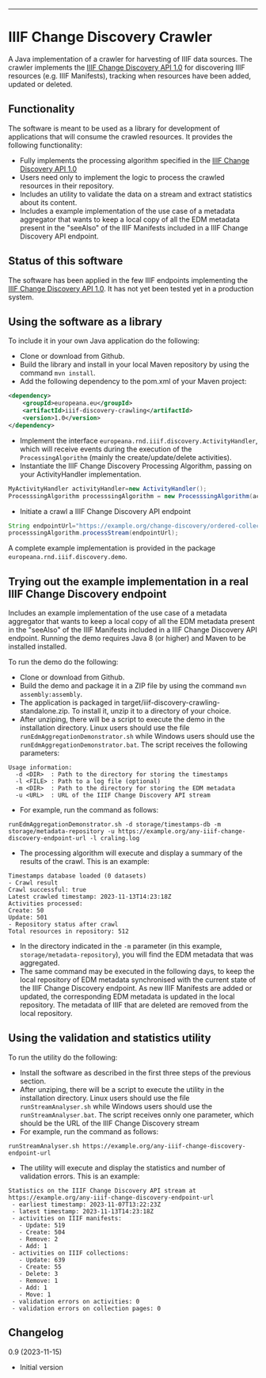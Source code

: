 ---

# IIIF Change Discovery Crawler

A Java implementation of a crawler for harvesting of IIIF data sources. The crawler implements the <a href="https://iiif.io/api/discovery/1.0/">IIIF Change Discovery API 1.0</a> for discovering IIIF resources (e.g. IIIF Manifests), tracking when resources have been added, updated or deleted.

## Functionality

The software is meant to be used as a library for development of applications that will consume the crawled resources. It provides the following functionality:

- Fully implements the processing algorithm specified in the  <a href="https://iiif.io/api/discovery/1.0/">IIIF Change Discovery API 1.0</a>
- Users need only to implement the logic to process the crawled resources in their repository.
- Includes an utility to validate the data on a stream and extract statistics about its content. 
- Includes a example implementation of the use case of a metadata aggregator that wants to keep a local copy of all the EDM metadata present in the "seeAlso" of the IIIF Manifests included in a IIIF Change Discovery API endpoint.

## Status of this software

The software has been applied in the few IIIF endpoints implementing the <a href="https://iiif.io/api/discovery/1.0/">IIIF Change Discovery API 1.0</a>. It has not yet been tested yet in a production system. 

## Using the software as a library  

To include it in your own Java application do the following:

- Clone or download from Github.  
- Build the library and install in your local Maven repository by using the command `mvn install`.
- Add the following dependency to the pom.xml of your Maven project:
```xml
<dependency>
	<groupId>europeana.eu</groupId>
	<artifactId>iiif-discovery-crawling</artifactId>
	<version>1.0</version>
</dependency>
```
- Implement the interface `europeana.rnd.iiif.discovery.ActivityHandler`, which will receive events during the execution of the `ProcessingAlgorithm` (mainly the create/update/delete activities). 
- Instantiate the IIIF Change Discovery Processing Algorithm, passing on your ActivityHandler implementation.

```java
MyActivityHandler activityHandler=new ActivityHandler();
ProcesssingAlgorithm processsingAlgorithm = new ProcesssingAlgorithm(activityHandler);		
```
- Initiate a crawl a IIIF Change Discovery API endpoint

```java
String endpointUrl="https://example.org/change-discovery/ordered-collection";
processsingAlgorithm.processStream(endpointUrl);
```
A complete example implementation is provided in the package `europeana.rnd.iiif.discovery.demo`.

## Trying out the example implementation in a real IIIF Change Discovery endpoint

Includes an example implementation of the use case of a metadata aggregator that wants to keep a local copy of all the EDM metadata present in the "seeAlso" of the IIIF Manifests included in a IIIF Change Discovery API endpoint.
Running the demo requires Java 8 (or higher) and Maven to be installed installed.

To run the demo do the following:
- Clone or download from Github.  
- Build the demo and package it in a ZIP file by using the command `mvn assembly:assembly`.
- The application is packaged in target/iiif-discovery-crawling-standalone.zip. To install it, unzip it to a directory of your choice.
- After unziping, there will be a script to execute the demo in the installation directory. Linux users should use the file `runEdmAggregationDemonstrator.sh` while Windows users should use the `runEdmAggregationDemonstrator.bat`. The script receives the following parameters:

```
Usage information:
  -d <DIR>  : Path to the directory for storing the timestamps
  -l <FILE> : Path to a log file (optional)
  -m <DIR>  : Path to the directory for storing the EDM metadata
  -u <URL>  : URL of the IIIF Change Discovery API stream  
```
- For example, run the command as follows:
```
runEdmAggregationDemonstrator.sh -d storage/timestamps-db -m storage/metadata-repository -u https://example.org/any-iiif-change-discovery-endpoint-url -l craling.log
```
- The processing algorithm will execute and display a summary of the results of the crawl. This is an example:

```
Timestamps database loaded (0 datasets)
- Crawl result
Crawl successful: true
Latest crawled timestamp: 2023-11-13T14:23:18Z
Activities processed:
Create: 50
Update: 501
- Repository status after crawl
Total resources in repository: 512
```

- In the directory indicated in the `-m` parameter (in this example, `storage/metadata-repository`), you will find the EDM metadata that was aggregated.
- The same command may be executed in the following days, to keep the local repository of EDM metadata synchronised with the current state of the IIIF Change Discovery endpoint. As new IIIF Manifests are added or updated, the corresponding EDM metadata is updated in the local repository. The metadata of IIIF that are deleted are removed from the local repository. 


## Using the validation and statistics utility

To run the utility do the following:
- Install the software as described in the first three steps of the previous section.
- After unziping, there will be a script to execute the utility in the installation directory. Linux users should use the file `runStreamAnalyser.sh` while Windows users should use the `runStreamAnalyser.bat`. The script receives onnly one parameter, which should be the URL of the IIIF Change Discovery stream
- For example, run the command as follows:
```
runStreamAnalyser.sh https://example.org/any-iiif-change-discovery-endpoint-url
```
- The utility will execute and display the statistics and number of validation errors. This is an example:

```
Statistics on the IIIF Change Discovery API stream at https://example.org/any-iiif-change-discovery-endpoint-url
 - earliest timestamp: 2023-11-07T13:22:23Z
 - latest timestamp: 2023-11-13T14:23:18Z
 - activities on IIIF manifests:
   - Update: 519
   - Create: 504
   - Remove: 2
   - Add: 1
 - activities on IIIF collections:
   - Update: 639
   - Create: 55
   - Delete: 3
   - Remove: 1
   - Add: 1
   - Move: 1
 - validation errors on activities: 0
 - validation errors on collection pages: 0
```

## Changelog

0.9 (2023-11-15) 
- Initial version   





